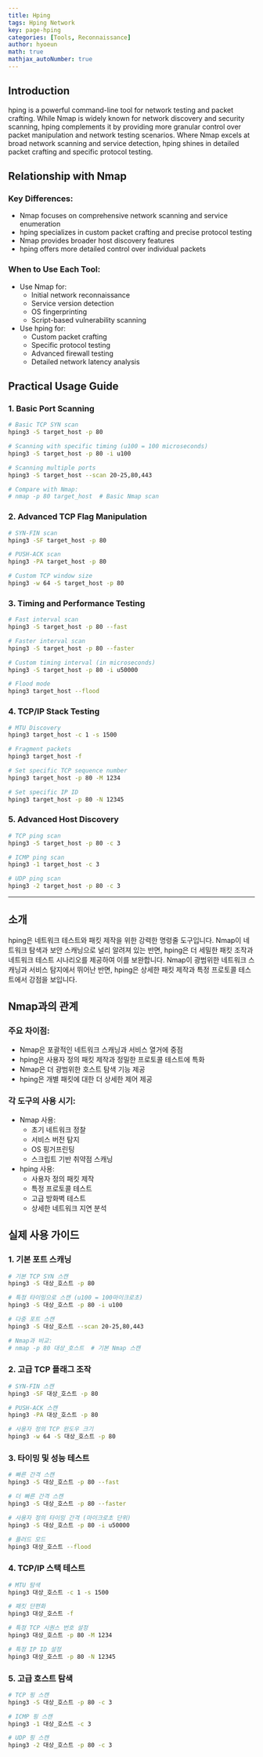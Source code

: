 ```yaml
---
title: Hping
tags: Hping Network
key: page-hping
categories: [Tools, Reconnaissance]
author: hyoeun
math: true
mathjax_autoNumber: true
---
```


## Introduction

hping is a powerful command-line tool for network testing and packet crafting. While Nmap is widely known for network discovery and security scanning, hping complements it by providing more granular control over packet manipulation and network testing scenarios. Where Nmap excels at broad network scanning and service detection, hping shines in detailed packet crafting and specific protocol testing.

## Relationship with Nmap

### Key Differences:
- Nmap focuses on comprehensive network scanning and service enumeration
- hping specializes in custom packet crafting and precise protocol testing
- Nmap provides broader host discovery features
- hping offers more detailed control over individual packets

### When to Use Each Tool:
- Use Nmap for:
  - Initial network reconnaissance
  - Service version detection
  - OS fingerprinting
  - Script-based vulnerability scanning
- Use hping for:
  - Custom packet crafting
  - Specific protocol testing
  - Advanced firewall testing
  - Detailed network latency analysis

## Practical Usage Guide

### 1. Basic Port Scanning
```bash
# Basic TCP SYN scan
hping3 -S target_host -p 80

# Scanning with specific timing (u100 = 100 microseconds)
hping3 -S target_host -p 80 -i u100

# Scanning multiple ports
hping3 -S target_host --scan 20-25,80,443

# Compare with Nmap:
# nmap -p 80 target_host  # Basic Nmap scan
```

### 2. Advanced TCP Flag Manipulation
```bash
# SYN-FIN scan
hping3 -SF target_host -p 80

# PUSH-ACK scan
hping3 -PA target_host -p 80

# Custom TCP window size
hping3 -w 64 -S target_host -p 80
```

### 3. Timing and Performance Testing
```bash
# Fast interval scan
hping3 -S target_host -p 80 --fast

# Faster interval scan
hping3 -S target_host -p 80 --faster

# Custom timing interval (in microseconds)
hping3 -S target_host -p 80 -i u50000

# Flood mode
hping3 target_host --flood
```

### 4. TCP/IP Stack Testing
```bash
# MTU Discovery
hping3 target_host -c 1 -s 1500

# Fragment packets
hping3 target_host -f

# Set specific TCP sequence number
hping3 target_host -p 80 -M 1234

# Set specific IP ID
hping3 target_host -p 80 -N 12345
```

### 5. Advanced Host Discovery
```bash
# TCP ping scan
hping3 -S target_host -p 80 -c 3

# ICMP ping scan
hping3 -1 target_host -c 3

# UDP ping scan
hping3 -2 target_host -p 80 -c 3
```

---

## 소개

hping은 네트워크 테스트와 패킷 제작을 위한 강력한 명령줄 도구입니다. Nmap이 네트워크 탐색과 보안 스캐닝으로 널리 알려져 있는 반면, hping은 더 세밀한 패킷 조작과 네트워크 테스트 시나리오를 제공하여 이를 보완합니다. Nmap이 광범위한 네트워크 스캐닝과 서비스 탐지에서 뛰어난 반면, hping은 상세한 패킷 제작과 특정 프로토콜 테스트에서 강점을 보입니다.

## Nmap과의 관계

### 주요 차이점:
- Nmap은 포괄적인 네트워크 스캐닝과 서비스 열거에 중점
- hping은 사용자 정의 패킷 제작과 정밀한 프로토콜 테스트에 특화
- Nmap은 더 광범위한 호스트 탐색 기능 제공
- hping은 개별 패킷에 대한 더 상세한 제어 제공

### 각 도구의 사용 시기:
- Nmap 사용:
  - 초기 네트워크 정찰
  - 서비스 버전 탐지
  - OS 핑거프린팅
  - 스크립트 기반 취약점 스캐닝
- hping 사용:
  - 사용자 정의 패킷 제작
  - 특정 프로토콜 테스트
  - 고급 방화벽 테스트
  - 상세한 네트워크 지연 분석

## 실제 사용 가이드

### 1. 기본 포트 스캐닝
```bash
# 기본 TCP SYN 스캔
hping3 -S 대상_호스트 -p 80

# 특정 타이밍으로 스캔 (u100 = 100마이크로초)
hping3 -S 대상_호스트 -p 80 -i u100

# 다중 포트 스캔
hping3 -S 대상_호스트 --scan 20-25,80,443

# Nmap과 비교:
# nmap -p 80 대상_호스트  # 기본 Nmap 스캔
```

### 2. 고급 TCP 플래그 조작
```bash
# SYN-FIN 스캔
hping3 -SF 대상_호스트 -p 80

# PUSH-ACK 스캔
hping3 -PA 대상_호스트 -p 80

# 사용자 정의 TCP 윈도우 크기
hping3 -w 64 -S 대상_호스트 -p 80
```

### 3. 타이밍 및 성능 테스트
```bash
# 빠른 간격 스캔
hping3 -S 대상_호스트 -p 80 --fast

# 더 빠른 간격 스캔
hping3 -S 대상_호스트 -p 80 --faster

# 사용자 정의 타이밍 간격 (마이크로초 단위)
hping3 -S 대상_호스트 -p 80 -i u50000

# 플러드 모드
hping3 대상_호스트 --flood
```

### 4. TCP/IP 스택 테스트
```bash
# MTU 탐색
hping3 대상_호스트 -c 1 -s 1500

# 패킷 단편화
hping3 대상_호스트 -f

# 특정 TCP 시퀀스 번호 설정
hping3 대상_호스트 -p 80 -M 1234

# 특정 IP ID 설정
hping3 대상_호스트 -p 80 -N 12345
```

### 5. 고급 호스트 탐색
```bash
# TCP 핑 스캔
hping3 -S 대상_호스트 -p 80 -c 3

# ICMP 핑 스캔
hping3 -1 대상_호스트 -c 3

# UDP 핑 스캔
hping3 -2 대상_호스트 -p 80 -c 3
```